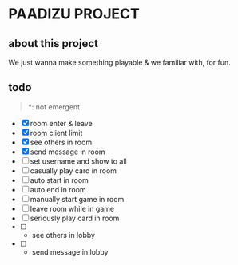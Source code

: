 # PAADIZU PROJECT

## about this project

We just wanna make something playable & we familiar with, for fun.

## todo

> *: not emergent

- [x] room enter & leave
- [x] room client limit
- [x] see others in room
- [x] send message in room
- [ ] set username and show to all
- [ ] casually play card in room
- [ ] auto start in room
- [ ] auto end in room
- [ ] manually start game in room
- [ ] leave room while in game
- [ ] seriously play card in room
- [ ] * see others in lobby
- [ ] * send message in lobby

